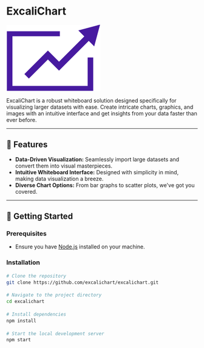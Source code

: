 # ExcaliChart

![ExcaliChart Logo](static/logo.png)  <!-- Replace 'link-to-logo.png' with actual logo link if you have one -->

ExcaliChart is a robust whiteboard solution designed specifically for visualizing larger datasets with ease. Create intricate charts, graphics, and images with an intuitive interface and get insights from your data faster than ever before.

---

## 🌟 Features
- **Data-Driven Visualization:** Seamlessly import large datasets and convert them into visual masterpieces.
- **Intuitive Whiteboard Interface:** Designed with simplicity in mind, making data visualization a breeze.
- **Diverse Chart Options:** From bar graphs to scatter plots, we've got you covered.

---

## 🚀 Getting Started

### Prerequisites
- Ensure you have [Node.js](https://nodejs.org/) installed on your machine.

### Installation
```bash
# Clone the repository
git clone https://github.com/excalichart/excalichart.git

# Navigate to the project directory
cd excalichart

# Install dependencies
npm install

# Start the local development server
npm start
